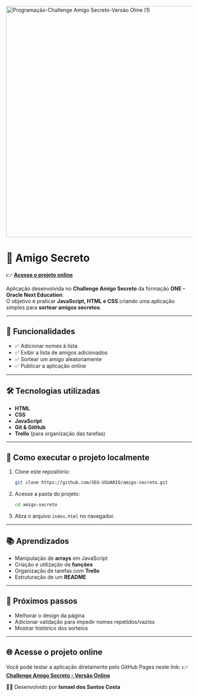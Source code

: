 
<img width="1250" height="625" alt="Programação-Challenge Amigo Secreto-Versão Oline  (1)" src="https://github.com/user-attachments/assets/cc9ad224-3915-46d0-88f9-2bd84c9b57dc" />

# 🎁 Amigo Secreto
👉 **[Acesse o projeto online](https://ismaeldsc2.github.io/Challenge-Amigo-secreto/)**  

Aplicação desenvolvida no **Challenge Amigo Secreto** da formação **ONE - Oracle Next Education**.  
O objetivo é praticar **JavaScript, HTML e CSS** criando uma aplicação simples para **sortear amigos secretos**.  

---

## 🚀 Funcionalidades  
- ✅ Adicionar nomes à lista  
- ✅ Exibir a lista de amigos adicionados  
- ✅ Sortear um amigo aleatoriamente  
- ✅ Publicar a aplicação online  

---

## 🛠 Tecnologias utilizadas  
- **HTML**  
- **CSS**  
- **JavaScript**  
- **Git & GitHub**  
- **Trello** (para organização das tarefas)  

---

## 📂 Como executar o projeto localmente  

1. Clone este repositório:  
   ```bash
   git clone https://github.com/SEU-USUARIO/amigo-secreto.git
   ```

2. Acesse a pasta do projeto:  
   ```bash
   cd amigo-secreto
   ```

3. Abra o arquivo `index.html` no navegador.  

---


## 📚 Aprendizados  
- Manipulação de **arrays** em JavaScript  
- Criação e utilização de **funções**  
- Organização de tarefas com **Trello**  
- Estruturação de um **README**  

---

## 🔮 Próximos passos  
- Melhorar o design da página  
- Adicionar validação para impedir nomes repetidos/vazios  
- Mostrar histórico dos sorteios  

---

## 🌐 Acesse o projeto online

Você pode testar a aplicação diretamente pelo GitHub Pages neste link:
👉 **[Challenge Amigo Secreto - Versão Online](https://ismaeldsc2.github.io/Challenge-Amigo-secreto/)**

👨‍💻 Desenvolvido por **Ismael dos Santos Costa**
